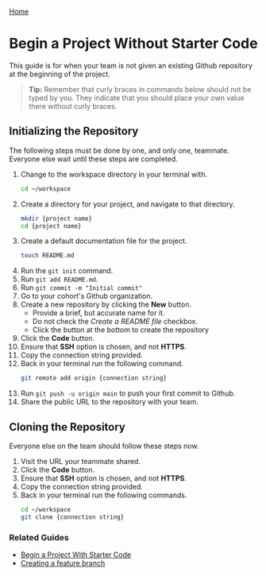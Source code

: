[Home](./README.md)

# Begin a Project Without Starter Code

This guide is for when your team is not given an existing Github repository at the beginning of the project.

> **Tip:** Remember that curly braces in commands below should not be typed by you. They indicate that you should place your own value there without curly braces.

## Initializing the Repository

The following steps must be done by one, and only one, teammate. Everyone else wait until these steps are completed.

1. Change to the workspace directory in your terminal with.
    ```sh
    cd ~/workspace
    ```
2. Create a directory for your project, and navigate to that directory.
    ```sh
    mkdir {project name}
    cd {project name}
    ```
3. Create a default documentation file for the project.
    ```sh
    touch README.md
    ```
4. Run the `git init` command.
5. Run `git add README.md`.
6. Run `git commit -m "Initial commit"`
7. Go to your cohort's Github organization.
8. Create a new repository by clicking the **New** button.
    * Provide a brief, but accurate name for it.
    * Do not check the _Create a README file_ checkbox.
    * Click the button at the bottom to create the repository
9. Click the **Code** button.
10. Ensure that **SSH** option is chosen, and not **HTTPS**.
11. Copy the connection string provided.
12. Back in your terminal run the following command.
    ```sh
    git remote add origin {connection string}
    ```
13. Run `git push -u origin main` to push your first commit to Github.
14. Share the public URL to the repository with your team.

## Cloning the Repository

Everyone else on the team should follow these steps now.

1. Visit the URL your teammate shared.
2. Click the **Code** button.
3. Ensure that **SSH** option is chosen, and not **HTTPS**.
4. Copy the connection string provided.
5. Back in your terminal run the following commands.
    ```sh
    cd ~/workspace
    git clone {connection string}
    ```


### Related Guides

* [Begin a Project With Starter Code](./START_REMOTE.md)
* [Creating a feature branch](./BRANCH_CREATE.md)
